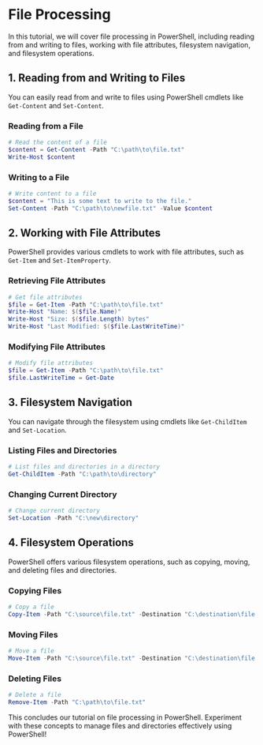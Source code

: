 # File Processing

In this tutorial, we will cover file processing in PowerShell, including reading from and writing to files, working with file attributes, filesystem navigation, and filesystem operations.

## 1. Reading from and Writing to Files

You can easily read from and write to files using PowerShell cmdlets like `Get-Content` and `Set-Content`.

### Reading from a File

```powershell
# Read the content of a file
$content = Get-Content -Path "C:\path\to\file.txt"
Write-Host $content
```

### Writing to a File

```powershell
# Write content to a file
$content = "This is some text to write to the file."
Set-Content -Path "C:\path\to\newfile.txt" -Value $content
```

## 2. Working with File Attributes

PowerShell provides various cmdlets to work with file attributes, such as `Get-Item` and `Set-ItemProperty`.

### Retrieving File Attributes

```powershell
# Get file attributes
$file = Get-Item -Path "C:\path\to\file.txt"
Write-Host "Name: $($file.Name)"
Write-Host "Size: $($file.Length) bytes"
Write-Host "Last Modified: $($file.LastWriteTime)"
```

### Modifying File Attributes

```powershell
# Modify file attributes
$file = Get-Item -Path "C:\path\to\file.txt"
$file.LastWriteTime = Get-Date
```

## 3. Filesystem Navigation

You can navigate through the filesystem using cmdlets like `Get-ChildItem` and `Set-Location`.

### Listing Files and Directories

```powershell
# List files and directories in a directory
Get-ChildItem -Path "C:\path\to\directory"
```

### Changing Current Directory

```powershell
# Change current directory
Set-Location -Path "C:\new\directory"
```

## 4. Filesystem Operations

PowerShell offers various filesystem operations, such as copying, moving, and deleting files and directories.

### Copying Files

```powershell
# Copy a file
Copy-Item -Path "C:\source\file.txt" -Destination "C:\destination\file.txt"
```

### Moving Files

```powershell
# Move a file
Move-Item -Path "C:\source\file.txt" -Destination "C:\destination\file.txt"
```

### Deleting Files

```powershell
# Delete a file
Remove-Item -Path "C:\path\to\file.txt"
```

This concludes our tutorial on file processing in PowerShell. Experiment with these concepts to manage files and directories effectively using PowerShell!
